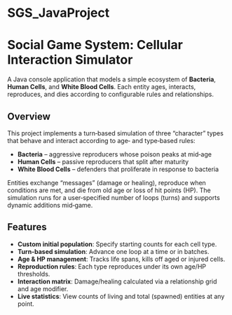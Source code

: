 # SGS_JavaProject
# Social Game System: Cellular Interaction Simulator

A Java console application that models a simple ecosystem of **Bacteria**, **Human Cells**, and **White Blood Cells**. 
Each entity ages, interacts, reproduces, and dies according to configurable rules and relationships.



## Overview
This project implements a turn‑based simulation of three “character” types that behave and interact according to age‑ and type‑based rules:

- **Bacteria** – aggressive reproducers whose poison peaks at mid‑age  
- **Human Cells** – passive reproducers that split after maturity  
- **White Blood Cells** – defenders that proliferate in response to bacteria  

Entities exchange “messages” (damage or healing), reproduce when conditions are met, and die from old age or loss of hit points (HP). The simulation runs for a user‑specified number of loops (turns) and supports dynamic additions mid‑game.


## Features
- **Custom initial population**: Specify starting counts for each cell type.  
- **Turn‑based simulation**: Advance one loop at a time or in batches.  
- **Age & HP management**: Tracks life spans, kills off aged or injured cells.  
- **Reproduction rules**: Each type reproduces under its own age/HP thresholds.  
- **Interaction matrix**: Damage/healing calculated via a relationship grid and age modifier.  
- **Live statistics**: View counts of living and total (spawned) entities at any point.  
